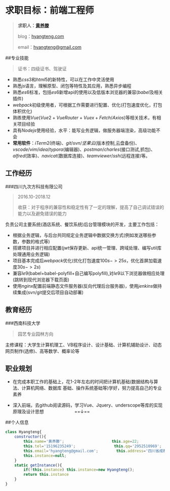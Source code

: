 # 求职目标：前端工程师

> **求职人：[黄养滕](https://segmentfault.com/u/hyangteng/articles)**
>
> blog：[hyangteng.com](https://hyangteng.com/)
>
> email：hyangteng@gmail.com

##专业技能

> 证书：四级证书、驾驶证

* 熟悉$css3$和$html5​$的新特性，可以在工作中灵活使用 
* 熟悉$js$语言，理解原型、闭包等特性及其应用，熟悉异步编程
* 熟悉$es6$标准，包括$es6$新增api的使用以及低版本浏览器的兼容($babel$及相关插件)
* $webpack$初级使用者，可根据工作需要进行配置、优化(打包速度优化，打包体积优化)
* 熟练使用$Vue$($Vue2+VueRouter+Vuex+Fetch/Axios$)等相关技术，有相关项目经验
* 具有$Nodejs$使用经验，水平：能写业务逻辑，做服务器端渲染，高级功能不会
* **常用软件**：$iTerm2$(终端)、$git/svn/坚果云$(版本控制,云盘备份)、$vscode/vim/idea/typora$(编辑器)、$postman/charles$(接口测试,抓包)、$alfred$(效率)、$navicat$(数据库连接)、$teamviewer/ssh$(远程连接)等。

## 工作经历

###四川九次方科技有限公司

> 2016.10-2018.12
>
> 收获：对于程序的兼容性和稳定性有了一定的理解，提高了自己调试错误的能力以及避免错误的能力

 负责公司主要系统(酒店系统、餐饮系统)后台管理模块的开发，主要工作包括：
   * 根据业务逻辑，与后台共同规定业务逻辑中数据交换方式(例如发送哪些参数，参数的格式等)
   * 搭建项目并进行相应配置(jwt保存更新、api统一管理、跨域处理、编写util库处理通用业务逻辑)
   * 项目基本完成后$webpack$优化(优化打包速度$100s->25s$，优化首屏加载速度$30s->2s$)
   * 兼容$Ie9$(babel+babel-polyfill+自己编写polyfill),对$Ie9$以下浏览器做相应处理(跳转到现代浏览器下载页面)
   * 使用$nginx$配置前端静态文件服务器(反向代理后台服务器)，使用$jenkins$做持续集成(svn/git提交后项目自动部署) 

## 教育经历

###西南科技大学

> 园艺专业园林方向

主修课程：大学生计算机理工、VB程序设计、设计基础、计算机辅助设计、动态网页制作(选修)、高等数学、概率论等

## 职业规划

* 在完成本职工作的基础上，花1-2年左右的时间把计算机基础(数据结构与算法、计算机网络、数据库 基础、操作系统基础等)学好，努力提高自己的专业素养 

* 深入前端，去github阅读源码，学习Vue、Jquery、underscope等库的实现原理及设计思想<span style="color:transparent">lalallalalalalalal</span>==↓==

  

##个人信息

```javascript
class Hyangteng{
    constructor(){
        this.name='黄养滕';                     this.age=22;
        this.tel='15196235249';                 this.qq='2952510969';
        this.email='hyangteng@gmail.com';        this.address='四川省成都市武侯区';
		this.instance=null;
    }
    static getInstance(){
        if(!this.instance) this.instance=new Hyangteng();
        return this.instance
    }
}
```


